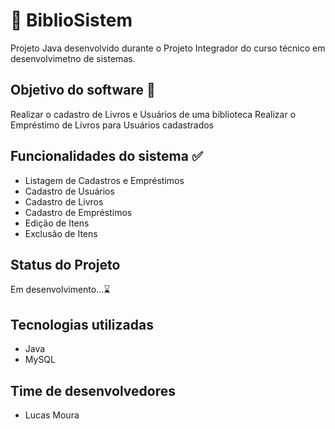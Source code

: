 # 🚀 BiblioSistem
Projeto Java desenvolvido durante o Projeto Integrador do curso técnico em desenvolvimetno de sistemas.

## Objetivo do software 🎯
Realizar o cadastro de Livros e Usuários de uma biblioteca
Realizar o Empréstimo de Livros para Usuários cadastrados

## Funcionalidades do sistema ✅
- Listagem de Cadastros e Empréstimos
- Cadastro de Usuários
- Cadastro de Livros
- Cadastro de Empréstimos
- Edição de Itens
- Exclusão de Itens

## Status do Projeto
Em desenvolvimento...⌛

## Tecnologias utilizadas
- Java
- MySQL

## Time de desenvolvedores
- Lucas Moura
  
